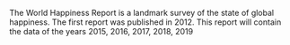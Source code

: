 The World Happiness Report is a landmark survey of the state of global happiness. The first report was published in 2012. This report will contain the data of the years 2015, 2016, 2017, 2018, 2019